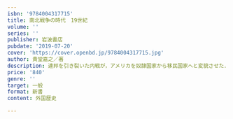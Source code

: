 ```yaml
---
isbn: '9784004317715'
title: 南北戦争の時代　19世紀
volume: ''
series: ''
publisher: 岩波書店
pubdate: '2019-07-20'
cover: 'https://cover.openbd.jp/9784004317715.jpg'
author: 貴堂嘉之／著
description: 連邦を引き裂いた内戦が，アメリカを奴隷国家から移民国家へと変貌させた．国民創造の一九世紀を描く．
price: '840'
genre: ''
target: 一般
format: 新書
content: 外国歴史

---
```

